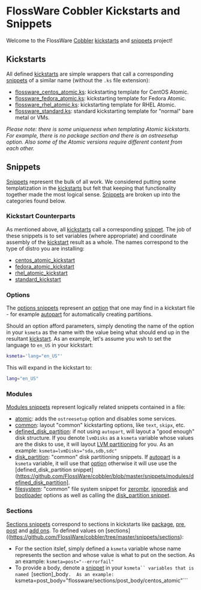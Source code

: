 # FlossWare Cobbler Kickstarts and Snippets

Welcome to the FlossWare [Cobbler](http://cobbler.github.io/) [kickstarts](http://cobbler.github.io/manuals/2.6.0/3/5_-_Kickstart_Templating.html) and [snippets](http://cobbler.github.io/manuals/2.6.0/3/6_-_Snippets.html) project!

## Kickstarts

All defined [kickstarts](https://github.com/FlossWare/cobbler/tree/master/kickstarts) are simple wrappers that call a corresponding [snippets](https://github.com/FlossWare/cobbler/tree/master/snippets) of a similar name (without the ```.ks``` file extension):
* [flossware_centos_atomic.ks](https://github.com/FlossWare/cobbler/blob/master/kickstarts/flossware_centos_atomic.ks):  kickstarting template for CentOS Atomic.
* [flossware_fedora_atomic.ks](https://github.com/FlossWare/cobbler/blob/master/kickstarts/flossware_fedora_atomic.ks):  kickstarting template for Fedora Atomic.
* [flossware_rhel_atomic.ks](https://github.com/FlossWare/cobbler/blob/master/kickstarts/flossware_rhel_atomic.ks):  kickstarting template for RHEL Atomic.
* [flossware_standard.ks](https://github.com/FlossWare/cobbler/blob/master/kickstarts/flossware_standard.ks):  standard kickstarting template for "normal" bare metal or VMs.

*Please note:  there is some uniqueness when templating Atomic kickstarts.  For example, there is no package section and there is an ostreesetup option.  Also some of the Atomic versions require different content from each other.*

## Snippets

[Snippets](https://github.com/FlossWare/cobbler/tree/master/snippets) represent the bulk of all work.  We considered putting some templatization in the [kickstarts](https://github.com/FlossWare/cobbler/tree/master/kickstarts) but felt that keeping that functionality together made the most logical sense.  [Snippets](https://github.com/FlossWare/cobbler/tree/master/snippets) are broken up into the categories found below.

### Kickstart Counterparts

As mentioned above, all [kickstarts](https://github.com/FlossWare/cobbler/tree/master/kickstarts) call a corresponding [snippet](https://github.com/FlossWare/cobbler/tree/master/snippets).  The job of these snippets is to set variables (where appropriate) and coordinate assembly of the [kickstart](http://cobbler.github.io/manuals/2.6.0/3/5_-_Kickstart_Templating.html) result as a whole.  The names correspond to the type of distro you are installing:
* [centos_atomic_kickstart](https://github.com/FlossWare/cobbler/blob/master/snippets/centos_atomic_kickstart)
* [fedora_atomic_kickstart](https://github.com/FlossWare/cobbler/blob/master/snippets/fedora_atomic_kickstart)
* [rhel_atomic_kickstart](https://github.com/FlossWare/cobbler/blob/master/snippets/rhel_atomic_kickstart)
* [standard_kickstart](https://github.com/FlossWare/cobbler/blob/master/snippets/standard_kickstart)

### Options

The [options snippets](https://github.com/FlossWare/cobbler/tree/master/snippets/options) represent an [option](https://access.redhat.com/documentation/en-US/Red_Hat_Enterprise_Linux/7/html/Installation_Guide/sect-kickstart-syntax.html#sect-kickstart-commands) that one may find in a kickstart file - for example [autopart](https://github.com/FlossWare/cobbler/blob/master/snippets/options/autopart) for automatically creating partitions.

Should an option afford parameters, simply denoting the name of the option in your ```ksmeta``` as the name with the value being what should end up in the resultant [kickstart](http://cobbler.github.io/manuals/2.6.0/3/5_-_Kickstart_Templating.html).  As an example, let's assume you wsh to set the language to ```en_US``` in your kickstart:

```bash
ksmeta='lang="en_US"'
```

This will expand in the kickstart to:

```bash
lang="en_US"
```
### Modules

[Modules snippets](https://github.com/FlossWare/cobbler/tree/master/snippets/modules) represent logically related snippets contained in a file:
* [atomic](https://github.com/FlossWare/cobbler/blob/master/snippets/modules/atomic): adds the ```ostreesetup``` option and disables some services.
* [common](https://github.com/FlossWare/cobbler/blob/master/snippets/modules/common): layout "common" kickstarting options, like ```text```, ```skipx```, etc.
* [defined_disk_partition](https://github.com/FlossWare/cobbler/blob/master/snippets/modules/defined_disk_partition): if not using ```autopart```, will layout a "good enough" disk structure.  If you denote ```lvmDisks``` as a ```ksmeta``` variable whose values are the disks to use, it will layout [LVM partitioning](https://access.redhat.com/documentation/en-US/Red_Hat_Enterprise_Linux/6/html/Logical_Volume_Manager_Administration/LVM_GUI.html) for you.  As an example:   ```ksmeta=lvmDisks="sda,sdb,sdc"```
* [disk_partition](https://github.com/FlossWare/cobbler/blob/master/snippets/modules/disk_partition): "common" disk partitioning snippets.  If [autopart](https://github.com/FlossWare/cobbler/blob/master/snippets/options/autopart) is a ```ksmeta``` variable, it will use that [option](https://github.com/FlossWare/cobbler/tree/master/snippets/options) otherwise it will use use the [defined_disk_partition snippet](https://github.com/FlossWare/cobbler/blob/master/snippets/modules/defined_disk_partition].  
* [filesystem](https://github.com/FlossWare/cobbler/blob/master/snippets/modules/filesystem): "common" file system snippet for [zerombr](https://github.com/FlossWare/cobbler/blob/master/snippets/options/zerombr), [ignoredisk](https://github.com/FlossWare/cobbler/blob/master/snippets/options/ignoredisk) and [bootloader](https://github.com/FlossWare/cobbler/blob/master/snippets/options/bootloader) options as well as calling the [disk_partition snippet](https://github.com/FlossWare/cobbler/blob/master/snippets/modules/disk_partition).

### Sections

[Sections snippets](https://github.com/FlossWare/cobbler/tree/master/snippets/sections) correspond to sections in kickstarts like [package](https://access.redhat.com/documentation/en-US/Red_Hat_Enterprise_Linux/7/html/Installation_Guide/sect-kickstart-syntax.html#sect-kickstart-packages), [pre](https://access.redhat.com/documentation/en-US/Red_Hat_Enterprise_Linux/7/html/Installation_Guide/sect-kickstart-syntax.html#sect-kickstart-preinstall), [post](https://access.redhat.com/documentation/en-US/Red_Hat_Enterprise_Linux/7/html/Installation_Guide/sect-kickstart-syntax.html#sect-kickstart-postinstall) and [add ons](https://access.redhat.com/documentation/en-US/Red_Hat_Enterprise_Linux/7/html/Installation_Guide/sect-kickstart-syntax.html#sect-kickstart-addon).  To defined values on [sections]((https://github.com/FlossWare/cobbler/tree/master/snippets/sections):
* For the section itslef, simply defined a ```ksmeta``` variable whose name represents the section and whose value is what to put on the section.  As an example:   ```ksmeta=post="--errorfail"```
* To provide a body, denote a [snippet](http://cobbler.github.io/manuals/2.6.0/3/6_-_Snippets.html) in your ```ksmeta`` variables that is named ```[section]_body```.  As an example:   ```ksmeta=post_body="flossware/sections/post_body/centos_atomic"```

